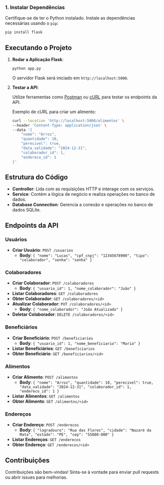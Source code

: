 ### 1. Instalar Dependências

Certifique-se de ter o Python instalado. Instale as dependências necessárias usando o `pip`:

```bash
pip install flask
```

## Executando o Projeto

1. **Rodar a Aplicação Flask**:

    ```bash
    python app.py
    ```

   O servidor Flask será iniciado em `http://localhost:5000`.

2. **Testar a API**:

   Utilize ferramentas como [Postman](https://www.postman.com/) ou [cURL](https://curl.se/) para testar os endpoints da API.

   Exemplo de cURL para criar um alimento:

    ```bash
    curl --location 'http://localhost:5000/alimentos' \
    --header 'Content-Type: application/json' \
    --data '{
        "nome": "Arroz",
        "quantidade": 10,
        "perecivel": true,
        "data_validade": "2024-12-31",
        "colaborador_id": 1,
        "endereco_id": 1
    }'
    ```

## Estrutura do Código

- **Controller**: Lida com as requisições HTTP e interage com os serviços.
- **Service**: Contém a lógica de negócio e realiza operações no banco de dados.
- **Database Connection**: Gerencia a conexão e operações no banco de dados SQLite.


## Endpoints da API

### Usuários

- **Criar Usuário**: `POST /usuarios`
  - **Body**: `{ "nome": "Lucas", "cpf_cnpj": "12345678900", "tipo": "colaborador", "senha": "senha" }`

### Colaboradores

- **Criar Colaborador**: `POST /colaboradores`
  - **Body**: `{ "usuario_id": 1, "nome_colaborador": "João" }`
- **Listar Colaboradores**: `GET /colaboradores`
- **Obter Colaborador**: `GET /colaboradores/<id>`
- **Atualizar Colaborador**: `PUT /colaboradores/<id>`
  - **Body**: `{ "nome_colaborador": "João Atualizado" }`
- **Deletar Colaborador**: `DELETE /colaboradores/<id>`

### Beneficiários

- **Criar Beneficiário**: `POST /beneficiarios`
  - **Body**: `{ "usuario_id": 1, "nome_beneficiario": "Maria" }`
- **Listar Beneficiários**: `GET /beneficiarios`
- **Obter Beneficiário**: `GET /beneficiarios/<id>`

### Alimentos

- **Criar Alimento**: `POST /alimentos`
  - **Body**: `{ "nome": "Arroz", "quantidade": 10, "perecivel": true, "data_validade": "2024-12-31", "colaborador_id": 1, "endereco_id": 1 }`
- **Listar Alimentos**: `GET /alimentos`
- **Obter Alimento**: `GET /alimentos/<id>`

### Endereços

- **Criar Endereço**: `POST /enderecos`
  - **Body**: `{ "logradouro": "Rua das Flores", "cidade": "Nazaré da Mata", "estado": "PE", "cep": "55800-000" }`
- **Listar Endereços**: `GET /enderecos`
- **Obter Endereço**: `GET /enderecos/<id>`

## Contribuições

Contribuições são bem-vindas! Sinta-se à vontade para enviar pull requests ou abrir issues para melhorias.
